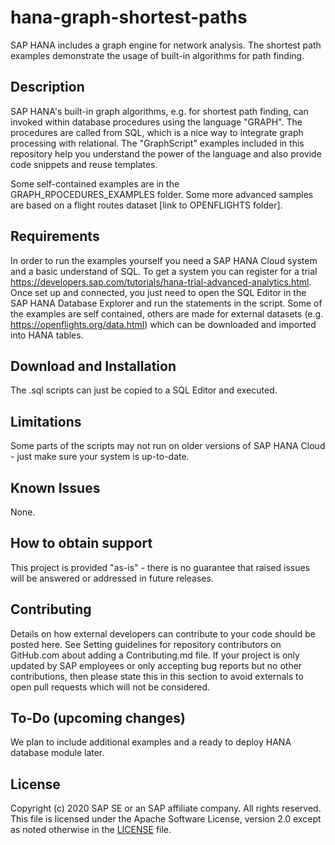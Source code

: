 # hana-graph-shortest-paths
SAP HANA includes a graph engine for network analysis. The shortest path examples demonstrate the usage of built-in algorithms for path finding.

## Description
SAP HANA's built-in graph algorithms, e.g. for shortest path finding, can invoked within database procedures using the language "GRAPH". The procedures are called from SQL, which is a nice way to integrate graph processing with relational. The "GraphScript" examples included in this repository help you understand the power of the language and also provide code snippets and reuse templates.

Some self-contained examples are in the GRAPH_RPOCEDURES_EXAMPLES folder. Some more advanced samples are based on a flight routes dataset [link to OPENFLIGHTS folder].

## Requirements
In order to run the examples yourself you need a SAP HANA Cloud system and a basic understand of SQL. To get a system you can register for a trial https://developers.sap.com/tutorials/hana-trial-advanced-analytics.html. Once set up and connected, you just need to open the SQL Editor in the SAP HANA Database Explorer and run the statements in the script.
Some of the examples are self contained, others are made for external datasets (e.g. https://openflights.org/data.html) which can be downloaded and imported into HANA tables.

## Download and Installation
The .sql scripts can just be copied to a SQL Editor and executed.

## Limitations
Some parts of the scripts may not run on older versions of SAP HANA Cloud - just make sure your system is up-to-date.

## Known Issues
None.

## How to obtain support
This project is provided "as-is" - there is no guarantee that raised issues will be answered or addressed in future releases.

## Contributing
Details on how external developers can contribute to your code should be posted here. See Setting guidelines for repository contributors on GitHub.com about adding a Contributing.md file.
If your project is only updated by SAP employees or only accepting bug reports but no other contributions, then please state this in this section to avoid externals to open pull requests which will not be considered.

## To-Do (upcoming changes)
We plan to include additional examples and a ready to deploy HANA database module later.

## License
Copyright (c) 2020 SAP SE or an SAP affiliate company. All rights reserved. This file is licensed under the Apache Software License, version 2.0 except as noted otherwise in the [LICENSE](LICENSES/Apache-2.0.txt) file.
